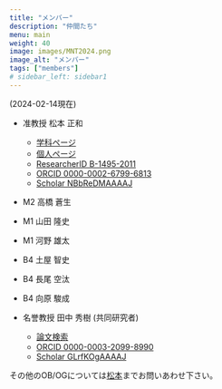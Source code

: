 ```yaml
---
title: "メンバー"
description: "仲間たち"
menu: main
weight: 40
image: images/MNT2024.png
image_alt: "メンバー"
tags: ["members"]
# sidebar_left: sidebar1
---
```

(2024-02-14現在)
* 准教授 松本 正和
  * [学科ページ](http://www.chem.okayama-u.ac.jp/faculty/matsumoto)
  * [個人ページ](http://vitroid.github.io)
  * [ResearcherID B-1495-2011](https://researcherid.com/rid/B-1495-2011)
  * [ORCID 0000-0002-6799-6813](https://orcid.org/0000-0002-6799-6813)
  * [Scholar NBbReDMAAAAJ](https://scholar.google.co.jp/citations?user=NBbReDMAAAAJ)
* M2 高橋 蒼生
* M1 山田 隆史
* M1 河野 雄太
* B4 土屋 智史
* B4 長尾 空汰
* B4 向原 駿成

* 名誉教授 田中 秀樹 (共同研究者)
  * [論文検索](http://www.riis.okayama-u.ac.jp/papers/) 
  <!-- * [ResearcherID DVE-8788-2022](https://researcherid.com/rid/DVE-8788-2022) -->
  * [ORCID 0000-0003-2099-8990](https://orcid.org/0000-0003-2099-8990)
  * [Scholar GLrfKOgAAAAJ](https://scholar.google.co.jp/citations?user=GLrfKOgAAAAJ)

その他のOB/OGについては[松本](mailto:vitroid@gmail.com)までお問いあわせ下さい。